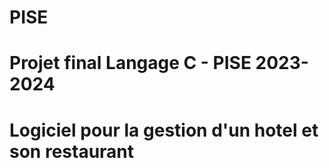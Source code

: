 # PISE
# Projet final Langage C - PISE 2023-2024
# Logiciel pour la gestion d'un hotel et son restaurant
